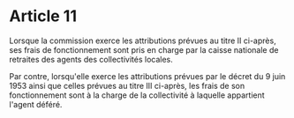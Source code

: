 # Article 11

Lorsque la commission exerce les attributions prévues au titre II ci-après, ses frais de fonctionnement sont pris en charge par la caisse nationale de retraites des agents des collectivités locales.

Par contre, lorsqu'elle exerce les attributions prévues par le décret du 9 juin 1953 ainsi que celles prévues au titre III ci-après, les frais de son fonctionnement sont à la charge de la collectivité à laquelle appartient l'agent déféré.
